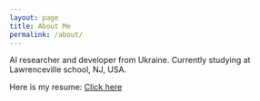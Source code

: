 ```yaml
---
layout: page
title: About Me
permalink: /about/
---
```


AI researcher and developer from Ukraine. Currently studying at Lawrenceville school, NJ, USA.

Here is my resume:
[Click here](./resume.pdf)
